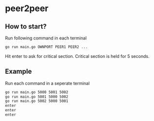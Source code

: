 # peer2peer

## How to start?
Run following command in each terminal
```sh
go run main.go OWNPORT PEER1 PEER2 ...
```
Hit enter to ask for critical section.
Critical section is held for 5 seconds.

## Example
Run each command in a seperate terminal
```sh
go run main.go 5000 5001 5002
go run main.go 5001 5000 5002
go run main.go 5002 5000 5001
enter
enter
enter
```
